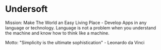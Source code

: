 # Undersoft

Mission: 
Make The World an Easy Living Place - Develop Apps in any language or technology. Language is not a problem when you understand the machine and know how to think like a machine. 

Motto: 
"Simplicity is the ultimate sophistication" - Leonardo da Vinci

